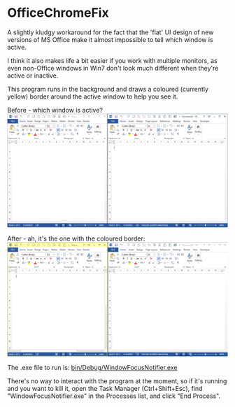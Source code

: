 # OfficeChromeFix

A slightly kludgy workaround for the fact that the 'flat' UI design of new versions of MS Office make it 
almost impossible to tell which window is active.

I think it also makes life a bit easier if you work with multiple monitors, as even non-Office windows 
in Win7 don't look much different when they're active or inactive.

This program runs in the background and draws a coloured (currently yellow) border around the active window to help you see it.

Before - which window is active?
![Img1](https://raw.githubusercontent.com/michaelomichael/OfficeChromeFix/master/etc/Office1.png)


After - ah, it's the one with the coloured border:
![Img2](https://raw.githubusercontent.com/michaelomichael/OfficeChromeFix/master/etc/Office2.png)


The .exe file to run is: [bin/Debug/WindowFocusNotifier.exe](https://github.com/michaelomichael/OfficeChromeFix/blob/master/bin/Debug/WindowFocusNotifier.exe?raw=true)

There's no way to interact with the program at the moment, so if it's running and you want to kill it, open the Task Manager 
(Ctrl+Shift+Esc), find "WindowFocusNotifier.exe" in the Processes list, and click "End Process".
